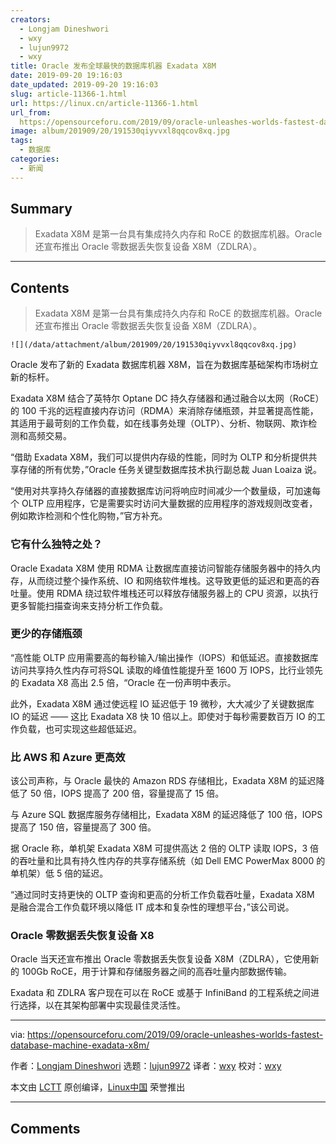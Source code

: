 ```yaml
---
creators:
  - Longjam Dineshwori
  - wxy
  - lujun9972
  - wxy
title: Oracle 发布全球最快的数据库机器 Exadata X8M
date: 2019-09-20 19:16:03
date_updated: 2019-09-20 19:16:03
slug: article-11366-1.html
url: https://linux.cn/article-11366-1.html
url_from: 
  https://opensourceforu.com/2019/09/oracle-unleashes-worlds-fastest-database-machine-exadata-x8m/
image: album/201909/20/191530qiyvvxl8qqcov8xq.jpg
tags:
  - 数据库
categories:
  - 新闻
---
```


## Summary

> Exadata X8M 是第一台具有集成持久内存和 RoCE 的数据库机器。Oracle 还宣布推出 Oracle 零数据丢失恢复设备 X8M（ZDLRA）。

***

<!-- more -->

## Contents

> 
> Exadata X8M 是第一台具有集成持久内存和 RoCE 的数据库机器。Oracle 还宣布推出 Oracle 零数据丢失恢复设备 X8M（ZDLRA）。
> 
> 
> 

`![](/data/attachment/album/201909/20/191530qiyvvxl8qqcov8xq.jpg)`

Oracle 发布了新的 Exadata 数据库机器 X8M，旨在为数据库基础架构市场树立新的标杆。

Exadata X8M 结合了英特尔 Optane DC 持久存储器和通过融合以太网（RoCE）的 100 千兆的远程直接内存访问（RDMA）来消除存储瓶颈，并显著提高性能，其适用于最苛刻的工作负载，如在线事务处理（OLTP）、分析、物联网、欺诈检测和高频交易。

“借助 Exadata X8M，我们可以提供内存级的性能，同时为 OLTP 和分析提供共享存储的所有优势，”Oracle 任务关键型数据库技术执行副总裁 Juan Loaiza 说。

“使用对共享持久存储器的直接数据库访问将响应时间减少一个数量级，可加速每个 OLTP 应用程序，它是需要实时访问大量数据的应用程序的游戏规则改变者，例如欺诈检测和个性化购物，”官方补充。

### 它有什么独特之处？

Oracle Exadata X8M 使用 RDMA 让数据库直接访问智能存储服务器中的持久内存，从而绕过整个操作系统、IO 和网络软件堆栈。这导致更低的延迟和更高的吞吐量。使用 RDMA 绕过软件堆栈还可以释放存储服务器上的 CPU 资源，以执行更多智能扫描查询来支持分析工作负载。

### 更少的存储瓶颈

“高性能 OLTP 应用需要高的每秒输入/输出操作（IOPS）和低延迟。直接数据库访问共享持久性内存可将SQL 读取的峰值性能提升至 1600 万 IOPS，比行业领先的 Exadata X8 高出 2.5 倍，“Oracle 在一份声明中表示。

此外，Exadata X8M 通过使远程 IO 延迟低于 19 微秒，大大减少了关键数据库 IO 的延迟 —— 这比 Exadata X8 快 10 倍以上。即使对于每秒需要数百万 IO 的工作负载，也可实现这些超低延迟。

### 比 AWS 和 Azure 更高效

该公司声称，与 Oracle 最快的 Amazon RDS 存储相比，Exadata X8M 的延迟降低了 50 倍，IOPS 提高了 200 倍，容量提高了 15 倍。

与 Azure SQL 数据库服务存储相比，Exadata X8M 的延迟降低了 100 倍，IOPS 提高了 150 倍，容量提高了 300 倍。

据 Oracle 称，单机架 Exadata X8M 可提供高达 2 倍的 OLTP 读取 IOPS，3 倍的吞吐量和比具有持久性内存的共享存储系统（如 Dell EMC PowerMax 8000 的单机架）低 5 倍的延迟。

“通过同时支持更快的 OLTP 查询和更高的分析工作负载吞吐量，Exadata X8M 是融合混合工作负载环境以降低 IT 成本和复杂性的理想平台，”该公司说。

### Oracle 零数据丢失恢复设备 X8

Oracle 当天还宣布推出 Oracle 零数据丢失恢复设备 X8M（ZDLRA），它使用新的 100Gb RoCE，用于计算和存储服务器之间的高吞吐量内部数据传输。

Exadata 和 ZDLRA 客户现在可以在 RoCE 或基于 InfiniBand 的工程系统之间进行选择，以在其架构部署中实现最佳灵活性。

---

via: <https://opensourceforu.com/2019/09/oracle-unleashes-worlds-fastest-database-machine-exadata-x8m/>

作者：[Longjam Dineshwori](https://opensourceforu.com/author/dineshwori-longjam/) 选题：[lujun9972](https://github.com/lujun9972) 译者：[wxy](https://github.com/wxy) 校对：[wxy](https://github.com/wxy)

本文由 [LCTT](https://github.com/LCTT/TranslateProject) 原创编译，[Linux中国](https://linux.cn/) 荣誉推出

***

## Comments
